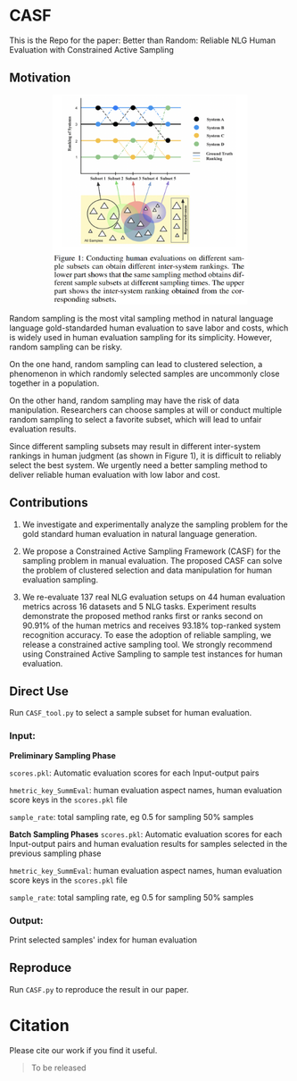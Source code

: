 # CASF
This is the Repo for the paper: Better than Random: Reliable NLG Human Evaluation with Constrained Active Sampling

## Motivation
<div align=center>
<img src="https://github.com/EnablerRx/CASF/blob/main/Fig/motivation.png" width="350" height="375">
</div>

Random sampling is the most vital sampling method in natural language language gold-standarded human evaluation to save labor and costs, which is widely used in human evaluation sampling for its simplicity. However, random sampling can be risky. 

On the one hand, random sampling can lead to clustered selection, a phenomenon in which randomly selected samples are uncommonly close together in a population. 

On the other hand, random sampling may have the risk of data manipulation. Researchers can choose samples at will or conduct multiple random sampling to select a favorite subset, which will lead to unfair evaluation results. 

Since different sampling subsets may result in different inter-system rankings in human judgment (as shown in Figure 1), it is difficult to reliably select the best system. We urgently need a better sampling method to deliver reliable human evaluation with low labor and cost.

## Contributions
1) We investigate and experimentally analyze the sampling problem for the gold standard human evaluation in natural language generation.

2) We propose a Constrained Active Sampling Framework (CASF) for the sampling problem in manual evaluation. The proposed CASF can solve the problem of clustered selection and data manipulation for human evaluation sampling.

3) We re-evaluate 137 real NLG evaluation setups on 44 human evaluation metrics across 16 datasets and 5 NLG tasks. Experiment results demonstrate the proposed method ranks first or ranks second on 90.91% of the human metrics and receives 93.18% top-ranked system recognition accuracy. To ease the adoption of reliable sampling, we release a constrained active sampling tool. We strongly recommend using Constrained Active Sampling to sample test instances for human evaluation. 

## Direct Use
Run `CASF_tool.py` to select a sample subset for human evaluation. 

### Input:
**Preliminary Sampling Phase**

`scores.pkl`: Automatic evaluation scores for each Input-output pairs

`hmetric_key_SummEval`:  human evaluation aspect names, human evaluation score keys in the  `scores.pkl` file

`sample_rate`: total sampling rate, eg 0.5 for sampling 50% samples 


**Batch Sampling Phases**
`scores.pkl`: Automatic evaluation scores for each Input-output pairs and human evaluation results for samples selected in the previous sampling phase

`hmetric_key_SummEval`:  human evaluation aspect names, human evaluation score keys in the  `scores.pkl` file

`sample_rate`: total sampling rate, eg 0.5 for sampling 50% samples 

### Output:
Print selected samples' index for human evaluation 


## Reproduce
Run `CASF.py` to reproduce the result in our paper.

# Citation
Please cite our work if you find it useful.
> To be released

